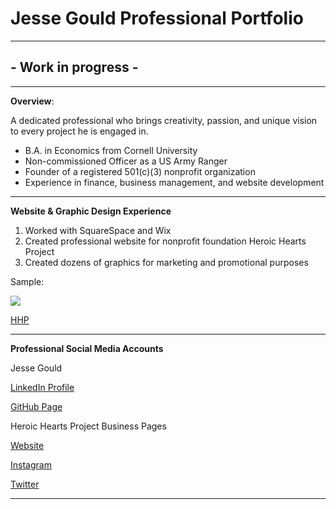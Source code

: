 # Jesse Gould Professional Portfolio
---

## - Work in progress -

---
**Overview**:

A dedicated professional who brings creativity, passion, and unique vision to every project he is engaged in.

* B.A. in Economics from Cornell University
* Non-commissioned Officer as a US Army Ranger
* Founder of a registered 501(c)(3) nonprofit organization 
* Experience in finance, business management, and website development

---
**Website & Graphic Design Experience**

1.  Worked with SquareSpace and Wix
2.  Created professional website for nonprofit foundation Heroic Hearts Project
3.  Created dozens of graphics for marketing and promotional purposes
   

Sample:

<img src=/Users/jessegould/Documents/codeimmersives/term-1/week-1/jesse-gould-portfolio/hhp.jpg >

[HHP](https://static1.squarespace.com/static/58c859b6be65948d6edc3706/5b28315c575d1fc6af5e2ec5/5c3bb147562fa75d7009035b/1547416239064/1.jpg?format=1000w)



---
**Professional Social Media Accounts**  

Jesse Gould

[LinkedIn Profile](https://www.linkedin.com/in/jesse-gould-62515a7)

[GitHub Page](https://github.com/jcgould48/Jesse-Gould-Portfolio)

Heroic Hearts Project Business Pages

[Website](https://www.heroicheartsproject.org)

[Instagram](https://www.instagram.com/heroicheartsproject/)

[Twitter](https://twitter.com/weheroichearts/)

---

